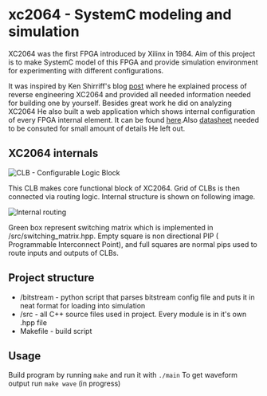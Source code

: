 
# xc2064 - SystemC modeling and simulation 
XC2064 was the first FPGA introduced by Xilinx in 1984. Aim of this project is to make SystemC model of this FPGA and provide simulation environment for experimenting with different configurations.

It was inspired by Ken Shirriff's blog [post](https://www.righto.com/2020/09/reverse-engineering-first-fpga-chip.html#fnref:mux) where he explained process of reverse engineering XC2064 and provided all needed information needed for building one by yourself. Besides great work he did on analyzing XC2064 He also built a web application which shows internal configuration of every FPGA internal element. It can be found [here](https://righto.com/xc2064/).Also [datasheet](https://media.digikey.com/pdf/Data%20Sheets/Xilinx%20PDFs/XC2000%20Families.pdf) needed to be consuted for small amount of details He left out.

## XC2064 internals
![CLB - Configurable Logic Block](https://static.righto.com/images/xc2064/CLB.jpg)

This CLB makes core functional block of XC2064. Grid of CLBs is then connected via routing logic. Internal structure is shown on following image.

![Internal routing](https://semiwiki.com/wp-content/uploads/2020/09/chip-map-zoom-w600.jpg)

Green box represent switching matrix which is implemented in /src/switching_matrix.hpp. Empty square is non directional PIP ( Programmable Interconnect Point), and full squares are normal pips used to route inputs and outputs of CLBs.

## Project structure

- /bitstream - python script that parses bitstream config file and puts it in neat format for loading into simulation
- /src - all C++ source files used in project. Every module is in it's own .hpp file 
- Makefile - build script

## Usage
Build program by running ```make``` and run it with ```./main```
To get waveform output run ```make wave``` (in progress)